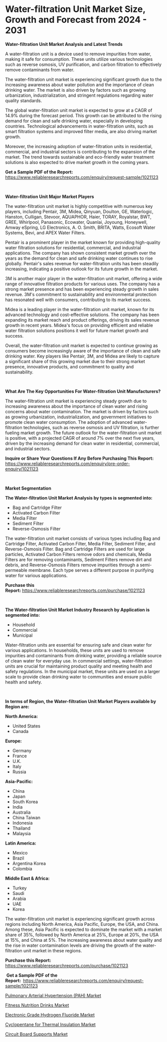 <p><h1>Water-filtration Unit Market Size, Growth and Forecast from 2024 - 2031</h1></p><p><strong>Water-filtration Unit Market Analysis and Latest Trends</strong></p>
<p><p>A water-filtration unit is a device used to remove impurities from water, making it safe for consumption. These units utilize various technologies such as reverse osmosis, UV purification, and carbon filtration to effectively remove contaminants from water.</p><p>The water-filtration unit market is experiencing significant growth due to the increasing awareness about water pollution and the importance of clean drinking water. The market is also driven by factors such as growing urbanization, industrialization, and stringent regulations regarding water quality standards.</p><p>The global water-filtration unit market is expected to grow at a CAGR of 14.9% during the forecast period. This growth can be attributed to the rising demand for clean and safe drinking water, especially in developing countries. Technological advancements in water-filtration units, such as smart filtration systems and improved filter media, are also driving market growth.</p><p>Moreover, the increasing adoption of water-filtration units in residential, commercial, and industrial sectors is contributing to the expansion of the market. The trend towards sustainable and eco-friendly water treatment solutions is also expected to drive market growth in the coming years.</p></p>
<p><strong>Get a Sample PDF of the Report:&nbsp;</strong> <a href="https://www.reliableresearchreports.com/enquiry/request-sample/1021123">https://www.reliableresearchreports.com/enquiry/request-sample/1021123</a></p>
<p>&nbsp;</p>
<p><strong>Water-filtration Unit Major Market Players</strong></p>
<p><p>The water-filtration unit market is highly competitive with numerous key players, including Pentair, 3M, Midea, Qinyuan, Doulton, GE, Waterlogic, Hanston, Culligan, Stevoor, AQUAPHOR, Haier, TORAY, Royalstar, BWT, GREE, Whirlpool, Panasonic, Ecowater, Quanlai, Joyoung, Honeywell, Amway eSpring, LG Electronics, A. O. Smith, BRITA, Watts, Ecosoft Water Systems, Bevi, and APEX Water Filters. </p><p>Pentair is a prominent player in the market known for providing high-quality water filtration solutions for residential, commercial, and industrial applications. The company has shown consistent market growth over the years as the demand for clean and safe drinking water continues to rise globally. Pentair's sales revenue for water-filtration units has been steadily increasing, indicating a positive outlook for its future growth in the market.</p><p>3M is another major player in the water-filtration unit market, offering a wide range of innovative filtration products for various uses. The company has a strong market presence and has been experiencing steady growth in sales revenue. 3M's commitment to sustainability and environmental protection has resonated well with consumers, contributing to its market success.</p><p>Midea is a leading player in the water-filtration unit market, known for its advanced technology and cost-effective solutions. The company has been expanding its market reach and product offerings, driving its sales revenue growth in recent years. Midea's focus on providing efficient and reliable water filtration solutions positions it well for future market growth and success.</p><p>Overall, the water-filtration unit market is expected to continue growing as consumers become increasingly aware of the importance of clean and safe drinking water. Key players like Pentair, 3M, and Midea are likely to capture a significant share of this growing market due to their strong market presence, innovative products, and commitment to quality and sustainability.</p></p>
<p>&nbsp;</p>
<p><strong>What Are The Key Opportunities For Water-filtration Unit Manufacturers?</strong></p>
<p><p>The water-filtration unit market is experiencing steady growth due to increasing awareness about the importance of clean water and rising concerns about water contamination. The market is driven by factors such as growing urbanization, industrialization, and government initiatives to promote clean water consumption. The adoption of advanced water-filtration technologies, such as reverse osmosis and UV filtration, is further fueling market growth. The future outlook for the water-filtration unit market is positive, with a projected CAGR of around 7% over the next five years, driven by the increasing demand for clean water in residential, commercial, and industrial sectors.</p></p>
<p><strong>Inquire or Share Your Questions If Any Before Purchasing This Report:</strong> <a href="https://www.reliableresearchreports.com/enquiry/pre-order-enquiry/1021123">https://www.reliableresearchreports.com/enquiry/pre-order-enquiry/1021123</a></p>
<p>&nbsp;</p>
<p><strong>Market Segmentation</strong></p>
<p><strong>The Water-filtration Unit Market Analysis by types is segmented into:</strong></p>
<p><ul><li>Bag and Cartridge Filter</li><li>Activated Carbon Filter</li><li>Media Filter</li><li>Sediment Filter</li><li>Reverse-Osmosis Filter</li></ul></p>
<p><p>The water-filtration unit market consists of various types including Bag and Cartridge Filter, Activated Carbon Filter, Media Filter, Sediment Filter, and Reverse-Osmosis Filter. Bag and Cartridge Filters are used for large particles, Activated Carbon Filters remove odors and chemicals, Media Filters are for removing contaminants, Sediment Filters remove dirt and debris, and Reverse-Osmosis Filters remove impurities through a semi-permeable membrane. Each type serves a different purpose in purifying water for various applications.</p></p>
<p><strong>Purchase this Report:&nbsp;</strong><a href="https://www.reliableresearchreports.com/purchase/1021123">https://www.reliableresearchreports.com/purchase/1021123</a></p>
<p>&nbsp;</p>
<p><strong>The Water-filtration Unit Market Industry Research by Application is segmented into:</strong></p>
<p><ul><li>Household</li><li>Commercial</li><li>Municipal</li></ul></p>
<p><p>Water-filtration units are essential for ensuring safe and clean water for various applications. In households, these units are used to remove impurities and contaminants from drinking water, providing a reliable source of clean water for everyday use. In commercial settings, water-filtration units are crucial for maintaining product quality and meeting health and safety regulations. In the municipal market, these units are used on a larger scale to provide clean drinking water to communities and ensure public health and safety.</p></p>
<p>&nbsp;</p>
<p><strong>In terms of Region, the Water-filtration Unit Market Players available by Region are:</strong></p>
<p>
    <p> <strong> North America: </strong>
        <ul>
            <li>United States</li>
            <li>Canada</li>
        </ul>
        </p> 
    <p> <strong> Europe: </strong>
        <ul>
            <li>Germany</li>
            <li>France</li>
            <li>U.K.</li>
            <li>Italy</li>
            <li>Russia</li>
        </ul>
        </p> 
    <p> <strong> Asia-Pacific: </strong>
        <ul>
            <li>China</li>
            <li>Japan</li>
            <li>South Korea</li>
            <li>India</li>
            <li>Australia</li>
            <li>China Taiwan</li>
            <li>Indonesia</li>
            <li>Thailand</li>
            <li>Malaysia</li>
        </ul>
        </p> 
    <p> <strong> Latin America: </strong>
        <ul>
            <li>Mexico</li>
            <li>Brazil</li>
            <li>Argentina Korea</li>
            <li>Colombia</li>
        </ul>
        </p> 
    <p> <strong> Middle East & Africa: </strong>
        <ul>
            <li>Turkey</li>
            <li>Saudi</li>
            <li>Arabia</li>
            <li>UAE</li>
            <li>Korea</li>
        </ul>
    </p>
    </p>
<p><p>The water-filtration unit market is experiencing significant growth across regions including North America, Asia Pacific, Europe, the USA, and China. Among these, Asia Pacific is expected to dominate the market with a market share of 35%, followed by North America at 25%, Europe at 20%, the USA at 15%, and China at 5%. The increasing awareness about water quality and the rise in water contamination levels are driving the growth of the water-filtration unit market in these regions.</p></p>
<p><strong>Purchase this Report: </strong><a href="https://www.reliableresearchreports.com/purchase/1021123">https://www.reliableresearchreports.com/purchase/1021123</a></p>
<p>&nbsp;<strong>Get a Sample PDF of the Report:&nbsp;&nbsp;</strong><a href="https://www.reliableresearchreports.com/enquiry/request-sample/1021123">https://www.reliableresearchreports.com/enquiry/request-sample/1021123</a></p>
<p><strong></strong></p>
<p><p><a href="https://github.com/angelajermaine/Market-Research-Report-List-1/blob/main/pulmonary-arterial-hypertension-pah-market.md">Pulmonary Arterial Hypertension (PAH) Market</a></p><p><a href="https://github.com/provorikovar/Market-Research-Report-List-3/blob/main/fitness-nutrition-drinks-market.md">Fitness Nutrition Drinks Market</a></p><p><a href="https://issuu.com/reportprime-2/docs/electronic-grade-hydrogen-fluoride-market-size-203">Electronic Grade Hydrogen Fluoride Market</a></p><p><a href="https://issuu.com/reportprime-2/docs/cyclopentane-for-thermal-insulation-market-size-20">Cyclopentane for Thermal Insulation Market</a></p><p><a href="https://medium.com/@madelynhowe_34212/circuit-board-supports-market-trends-forecast-and-competitive-analysis-to-2031-1838eb18fc46">Circuit Board Supports Market</a></p></p>